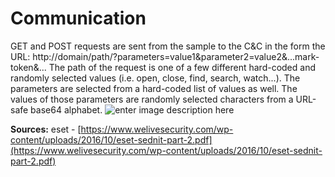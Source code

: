 # Communication
GET and POST requests are sent from the sample to the C&C in the form the URL:
http://domain/path/?parameters=value1&parameter2=value2&...mark-token&...
The path of the request is one of a few different hard-coded and randomly selected values (i.e. open, close, find, search, watch...). The parameters are selected from a hard-coded list of values as well. The values of those parameters are randomly selected characters from a URL-safe base64 alphabet.
![enter image description here](https://github.com/afmal/projectp/blob/master/notes/images/eset-sednit-fig7.png?raw=true)



**Sources:**
eset - [https://www.welivesecurity.com/wp-content/uploads/2016/10/eset-sednit-part-2.pdf](https://www.welivesecurity.com/wp-content/uploads/2016/10/eset-sednit-part-2.pdf)

<!--stackedit_data:
eyJoaXN0b3J5IjpbMTk3MzY2ODAzMywtODY2NTExNDQ4XX0=
-->